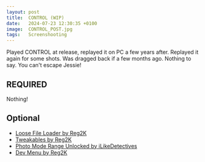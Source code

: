 ```yaml
---
layout: post
title:  CONTROL (WIP)
date:   2024-07-23 12:30:35 +0100
image:  CONTROL_POST.jpg
tags:   Screenshooting
---
```


Played CONTROL at release, replayed it on PC a few years after. Replayed it again for some shots. Was dragged back if a few months ago.
Nothing to say. You can't escape Jessie!

## REQUIRED
Nothing! 

## Optional
* [Loose File Loader by Reg2K](https://www.nexusmods.com/control/mods/11)
* [Tweakables by Reg2K](https://www.nexusmods.com/control/mods/14)
* [Photo Mode Range Unlocked by iLikeDetectives](https://www.nexusmods.com/control/mods/23)
* [Dev Menu by Reg2K](https://www.nexusmods.com/control/mods/28)

